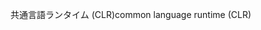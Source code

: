 <span data-ttu-id="637a4-101">共通言語ランタイム (CLR)</span><span class="sxs-lookup"><span data-stu-id="637a4-101">common language runtime (CLR)</span></span>